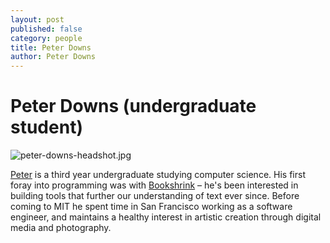 ```yaml
---
layout: post
published: false
category: people
title: Peter Downs
author: Peter Downs
---
```

# Peter Downs (undergraduate student)

![peter-downs-headshot.jpg]({{site.baseurl}}/assets/peter-downs-headshot.jpg)

[Peter](http://peterdowns.com) is a third year undergraduate studying computer science. His first foray into programming was with [Bookshrink](http://bookshrink.com) – he's been interested in building tools that further our understanding of text ever since. Before coming to MIT he spent time in San Francisco working as a software engineer, and maintains a healthy interest in artistic creation through digital media and photography.
